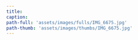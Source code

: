 ```yaml
---
title:
caption:
path-full: 'assets/images/fulls/IMG_6675.jpg'
path-thumb: 'assets/images/thumbs/IMG_6675.jpg'
---
```

